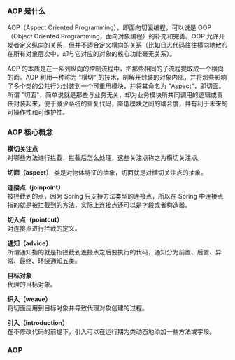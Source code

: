 
### AOP 是什么
AOP（Aspect Oriented Programming），即面向切面编程，可以说是 OOP（Object Oriented Programming，面向对象编程）的补充和完善。OOP 允许开发者定义纵向的关系，但并不适合定义横向的关系（比如日志代码往往横向地散布在所有对象层次中，却与它对应的对象的核心功能毫无关系）。  

AOP 的本质是在一系列纵向的控制流程中，把那些相同的子流程提取成一个横向的面。AOP 利用一种称为 "横切" 的技术，剖解开封装的对象内部，并将那些影响了多个类的公共行为封装到一个可重用模块，并将其命名为 "Aspect"，即切面。  
所谓 "切面"，简单说就是那些与业务无关，却为业务模块所共同调用的逻辑或责任封装起来，便于减少系统的重复代码，降低模块之间的耦合度，并有利于未来的可操作性和可维护性。  

### AOP 核心概念
**横切关注点**  
对哪些方法进行拦截，拦截后怎么处理，这些关注点称之为横切关注点。  

**切面（aspect）**
类是对物体特征的抽象，切面就是对横切关注点的抽象。  

**连接点（joinpoint）**  
被拦截到的点，因为 Spring 只支持方法类型的连接点，所以在 Spring 中连接点指的就是被拦截到的方法，实际上连接点还可以是字段或者构造器。  

**切入点（pointcut）**  
对连接点进行拦截的定义。  

**通知（advice）**  
所谓通知指的就是指拦截到连接点之后要执行的代码，通知分为前置、后置、异常、最终、环绕通知五类。  

**目标对象**  
代理的目标对象。  

**织入（weave）**  
将切面应用到目标对象并导致代理对象创建的过程。  

**引入（introduction）**  
在不修改代码的前提下，引入可以在运行期为类动态地添加一些方法或字段。  

### AOP 
